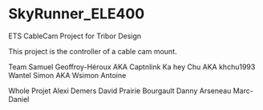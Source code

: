 # SkyRunner_ELE400
ETS CableCam Project for Tribor Design

This project is the controller of a cable cam mount.

Team
Samuel Geoffroy-Héroux AKA Captnlink
Ka hey Chu AKA khchu1993
Wantel Simon AKA Wsimon
Antoine 

Whole Projet
Alexi Demers
David Prairie Bourgault
Danny Arseneau
Marc-Daniel
